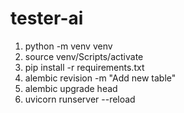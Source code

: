 # tester-ai

1. python -m venv venv
2. source venv/Scripts/activate
3. pip install -r requirements.txt
4. alembic revision -m "Add new table"
5. alembic upgrade head
6. uvicorn runserver --reload
